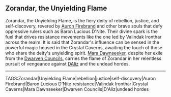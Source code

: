 ## Zorandar, the Unyielding Flame

Zorandar, the Unyielding Flame, is the fiery deity of rebellion, justice, and self-discovery, revered by [Auron Firebrand](../People/Auron_Firebrand.md) and other brave souls that defy oppressive rulers such as Baron Lucious D'Nite. Their divine spark is the fuel that drives resistance movements like the one led by Valindak Ironthar across the realm. It is said that Zorandar's influence can be sensed in the powerful magic housed in the Crystal Caverns, awaiting the touch of those who share the deity's unyielding spirit. [Mara Dawnseeker](../People/Mara_Dawnseeker.md), despite her exile from the [Dwarven Councils](../Lore/Dwarven_Councils.md), carries the flame of Zorandar in her relentless pursuit of vengeance against [DAliz](../People/DAliz.md) and the undead hordes.


---

TAGS:Zorandar|Unyielding Flame|rebellion|justice|self-discovery|Auron Firebrand|Baron Lucious D'Nite|resistance|Valindak Ironthar|Crystal Caverns|Mara Dawnseeker|Dwarven Councils|D'Aliz|undead hordes
